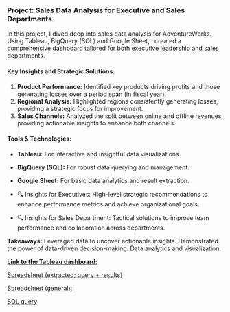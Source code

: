 ### Project: Sales Data Analysis for Executive and Sales Departments 
In this project, I dived deep into sales data analysis for AdventureWorks. Using Tableau, BigQuery (SQL) and Google Sheet, I created a comprehensive dashboard tailored for both executive leadership and sales departments.

#### Key Insights and Strategic Solutions:

1. **Product Performance:** Identified key products driving profits and those generating losses over a period span (in fiscal year).
2. **Regional Analysis:** Highlighted regions consistently generating losses, providing a strategic focus for improvement.
3. **Sales Channels:** Analyzed the split between online and offline revenues, providing actionable insights to enhance both channels.

#### Tools & Technologies:
- **Tableau:** For interactive and insightful data visualizations.
- **BigQuery (SQL):** For robust data querying and management.
- **Google Sheet:** For basic data analytics and result extraction.


- 🔍 Insights for Executives: High-level strategic recommendations to enhance performance metrics and achieve organizational goals. 
- 🔍 Insights for Sales Department: Tactical solutions to improve team performance and collaboration across departments.

**Takeaways:**
Leveraged data to uncover actionable insights.
Demonstrated the power of data-driven decision-making.
Data analytics and visualization.


[**Link to the Tableau dashboard:**](https://public.tableau.com/views/Adventureworks-TC/Dashboard-overview?:language=en-GB&publish=yes&:sid=&:redirect=auth&:display_count=n&:origin=viz_share_link)

[Spreadsheet (extracted; query + results)](https://docs.google.com/spreadsheets/d/1cVTDGbNEReiQnlDK4HW-lrT0VMIk_MhnDBN_Egiylxo/edit?usp=sharing)

[Spreadsheet (general):](https://docs.google.com/spreadsheets/d/12_10iUaIah6Ozf1dtxwrmOdVqGtrco_8vLBBLr0vp9c/edit?usp=sharing)

[SQL query](https://github.com/bayoxx/AdventureWorks-Sales-Performance-Dashboard-in-Tableau/blob/main/Adventureworks%20SQL_Query.sql)
